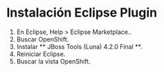 # Instalación Eclipse Plugin

1. En Eclipse, Help > Eclipse Marketplace..
1. Buscar OpenShift.
1. Instalar ** JBoss Tools (Luna) 4.2.0 Final **.
1. Reiniciar Eclipse.
1. Buscar la vista OpenShift.
